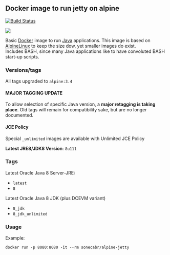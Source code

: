 ## Docker image to run jetty on alpine

[![Build Status](https://travis-ci.org/sonecabr/docker-alpine-jetty.svg?branch=master)](https://travis-ci.org/sonecabr/docker-alpine-jetty)

[![](https://badge.imagelayers.io/sonecabr/alpine-jetty:latest.svg)](https://imagelayers.io/?images=sonecabr/alpine-jetty:latest)

Basic [Docker](https://www.docker.com/) image to run [Java](https://www.java.com/) applications.
This image is based on [AlpineLinux](http://alpinelinux.org/) to keep the size dow, yet smaller images do exist.  
Includes BASH, since many Java applications like to have convoluted BASH start-up scripts.

### Versions/tags
All tags upgraded to `alpine:3.4`

#### MAJOR TAGGING UPDATE
To allow selection of specific Java version, a **major retagging is taking place**.
Old tags will remain for compatibility sake, but are no longer documented.

#### JCE Policy
Special `_unlimited` images are available with Unlimited JCE Policy

**Latest JRE8/JDK8 Version**: `8u111`

### Tags

Latest Oracle Java 8 Server-JRE:
* `latest`
* `8`

Latest Oracle Java 8 JDK (plus DCEVM variant)
* `8_jdk`
* `8_jdk_unlimited`


### Usage

Example:

    docker run -p 8080:8080 -it --rm sonecabr/alpine-jetty
